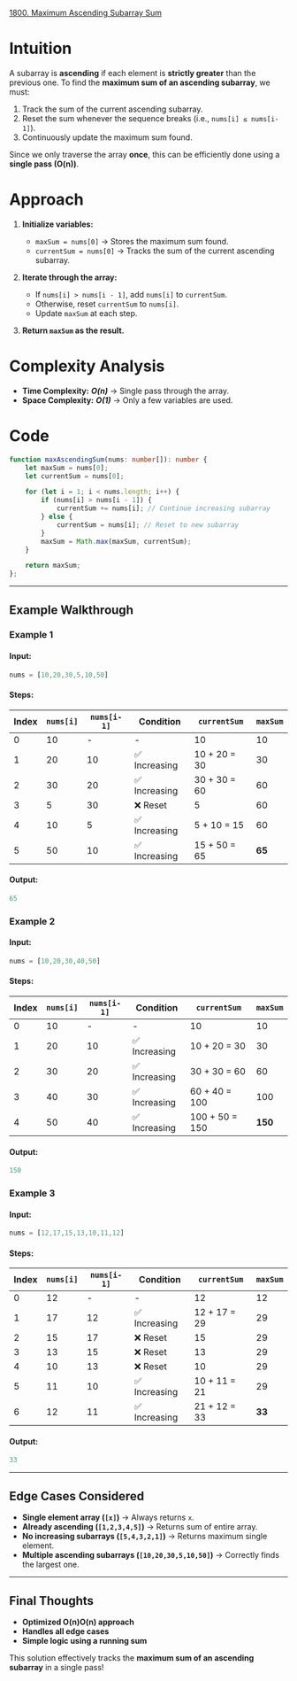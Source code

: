 [1800. Maximum Ascending Subarray Sum](https://leetcode.com/problems/maximum-ascending-subarray-sum/)

# Intuition

A subarray is **ascending** if each element is **strictly greater** than the previous one. To find the **maximum sum of an ascending subarray**, we must:

1. Track the sum of the current ascending subarray.
2. Reset the sum whenever the sequence breaks (i.e., `nums[i] ≤ nums[i-1]`).
3. Continuously update the maximum sum found.

Since we only traverse the array **once**, this can be efficiently done using a **single pass (O(n))**.


# Approach

1. **Initialize variables:**
    - `maxSum = nums[0]` → Stores the maximum sum found.
    - `currentSum = nums[0]` → Tracks the sum of the current ascending subarray.
	
2. **Iterate through the array:**
    - If `nums[i] > nums[i - 1]`, add `nums[i]` to `currentSum`.
    - Otherwise, reset `currentSum` to `nums[i]`.
    - Update `maxSum` at each step.
	
3. **Return `maxSum` as the result.**

# Complexity Analysis

- **Time Complexity:** ***O(n)*** → Single pass through the array.
- **Space Complexity:** ***O(1)*** → Only a few variables are used.

# Code

```typescript
function maxAscendingSum(nums: number[]): number {
    let maxSum = nums[0];
    let currentSum = nums[0];

    for (let i = 1; i < nums.length; i++) {
        if (nums[i] > nums[i - 1]) {
            currentSum += nums[i]; // Continue increasing subarray
        } else {
            currentSum = nums[i]; // Reset to new subarray
        }
        maxSum = Math.max(maxSum, currentSum);
    }

    return maxSum;
};

```

---

## **Example Walkthrough**

### **Example 1**

#### **Input:**

```typescript
nums = [10,20,30,5,10,50]
```

#### **Steps:**

|Index|`nums[i]`|`nums[i-1]`|Condition|`currentSum`|`maxSum`|
|---|---|---|---|---|---|
|0|10|-|-|10|10|
|1|20|10|✅ Increasing|10 + 20 = 30|30|
|2|30|20|✅ Increasing|30 + 30 = 60|60|
|3|5|30|❌ Reset|5|60|
|4|10|5|✅ Increasing|5 + 10 = 15|60|
|5|50|10|✅ Increasing|15 + 50 = 65|**65**|

#### **Output:**

```typescript
65
```


### **Example 2**

#### **Input:**

```typescript
nums = [10,20,30,40,50]
```

#### **Steps:**

| Index | `nums[i]` | `nums[i-1]` | Condition    | `currentSum`   | `maxSum` |
| ----- | --------- | ----------- | ------------ | -------------- | -------- |
| 0     | 10        | -           | -            | 10             | 10       |
| 1     | 20        | 10          | ✅ Increasing | 10 + 20 = 30   | 30       |
| 2     | 30        | 20          | ✅ Increasing | 30 + 30 = 60   | 60       |
| 3     | 40        | 30          | ✅ Increasing | 60 + 40 = 100  | 100      |
| 4     | 50        | 40          | ✅ Increasing | 100 + 50 = 150 | **150**  |

#### **Output:**

```typescript
150
```


### **Example 3**

#### **Input:**

```typescript
nums = [12,17,15,13,10,11,12]
```

#### **Steps:**

|Index|`nums[i]`|`nums[i-1]`|Condition|`currentSum`|`maxSum`|
|---|---|---|---|---|---|
|0|12|-|-|12|12|
|1|17|12|✅ Increasing|12 + 17 = 29|29|
|2|15|17|❌ Reset|15|29|
|3|13|15|❌ Reset|13|29|
|4|10|13|❌ Reset|10|29|
|5|11|10|✅ Increasing|10 + 11 = 21|29|
|6|12|11|✅ Increasing|21 + 12 = 33|**33**|

#### **Output:**

```typescript
33
```

---

## **Edge Cases Considered**

- **Single element array (`[x]`)** → Always returns `x`.  
- **Already ascending (`[1,2,3,4,5]`)** → Returns sum of entire array.  
- **No increasing subarrays (`[5,4,3,2,1]`)** → Returns maximum single element.  
- **Multiple ascending subarrays (`[10,20,30,5,10,50]`)** → Correctly finds the largest one.

---

## **Final Thoughts**

- **Optimized O(n)O(n) approach**  
- **Handles all edge cases**  
- **Simple logic using a running sum**

This solution effectively tracks the **maximum sum of an ascending subarray** in a single pass! 